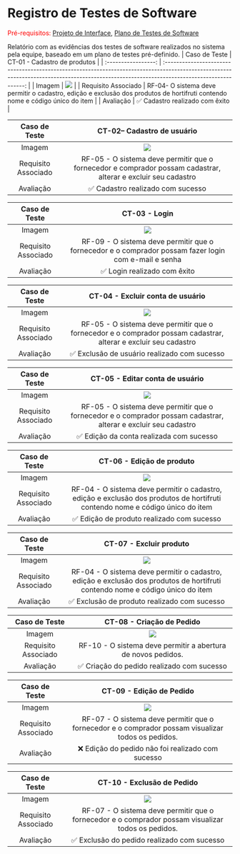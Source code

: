 # Registro de Testes de Software

<span style="color:red">Pré-requisitos: <a href="03-Projeto de Interface.md"> Projeto de Interface</a></span>, <a href="08-Plano de Testes de Software.md"> Plano de Testes de Software</a>

Relatório com as evidências dos testes de software realizados no sistema pela equipe, baseado em um plano de testes pré-definido.
| Caso de Teste | CT-01 - Cadastro de produtos |
| :-----------------: | :-----------------------------------------------------------------------------------------------------------------------------------------------------------------------------------------: |
| Imagem | <img   src = "https://github.com/ICEI-PUC-Minas-PMV-ADS/pmv-ads-2023-2-e2-proj-int-t2-grupo-2-hortidot/blob/main/docs/img/CadastrarProduto.jpeg"/> |
| Requisito Associado | RF-04- O sistema deve permitir o cadastro, edição e exclusão dos produtos de hortifruti contendo nome e código único do item |
| Avaliação | ✅ Cadastro realizado com êxito |

|    Caso de Teste    |                                          CT-02– Cadastro de usuário                                           |
| :-----------------: | :-----------------------------------------------------------------------------------------------------------: |
|       Imagem        |                                   <img src = "/docs/img/criar-conta.png"/>                                    |
| Requisito Associado | RF-05 - O sistema deve permitir que o fornecedor e comprador possam cadastrar, alterar e excluir seu cadastro |
|      Avaliação      |                                       ✅ Cadastro realizado com sucesso                                       |

|    Caso de Teste    |                                            CT-03 - Login                                             |
| :-----------------: | :--------------------------------------------------------------------------------------------------: |
|       Imagem        |                                 <img   src = "/docs/img/Login.png"/>                                 |
| Requisito Associado | RF-09 - O sistema deve permitir que o fornecedor e o comprador possam fazer login com e-mail e senha |
|      Avaliação      |                                     ✅ Login realizado com êxito                                     |

|    Caso de Teste    |                                                          CT-04 - Excluir conta de usuário                                                           |
| :-----------------: | :-------------------------------------------------------------------------------------------------------------------------------------------------: |
|       Imagem        | <img   src = "https://github.com/ICEI-PUC-Minas-PMV-ADS/pmv-ads-2023-2-e2-proj-int-t2-grupo-2-hortidot/blob/main/docs/img/TesteExcluirConta.jpeg"/> |
| Requisito Associado |                   RF-05 - O sistema deve permitir que o fornecedor e o comprador possam cadastrar, alterar e excluir seu cadastro                   |
|      Avaliação      |                                              ✅ Exclusão de usuário realizado com sucesso                                            |

|    Caso de Teste    |                                         CT-05 - Editar conta de usuário                                         |
| :-----------------: | :-------------------------------------------------------------------------------------------------------------: |
|       Imagem        |                                   <img   src = "/docs/img/Editar-Conta.png"/>                                   |
| Requisito Associado | RF-05 - O sistema deve permitir que o fornecedor e o comprador possam cadastrar, alterar e excluir seu cadastro |
|      Avaliação      |                                    ✅ Edição da conta realizada com sucesso                                     |

|    Caso de Teste    |                                                   CT-06 - Edição de produto                                                   |
| :-----------------: | :---------------------------------------------------------------------------------------------------------------------------: |
|       Imagem        |                                         <img   src = "/docs/img/Editar-produto.png"/>                                         |
| Requisito Associado | RF-04 - O sistema deve permitir o cadastro, edição e exclusão dos produtos de hortifruti contendo nome e código único do item |
|      Avaliação      |                                          ✅ Edição de produto realizado com sucesso                                           |

|    Caso de Teste    |                                                    CT-07 - Excluir produto                                                    |
| :-----------------: | :---------------------------------------------------------------------------------------------------------------------------: |
|       Imagem        |                                         <img   src = "/docs/img/Apagar-produto.png"/>                                         |
| Requisito Associado | RF-04 - O sistema deve permitir o cadastro, edição e exclusão dos produtos de hortifruti contendo nome e código único do item |
|      Avaliação      |                                         ✅ Exclusão de produto realizado com sucesso                                          |

|    Caso de Teste    |                  CT-08 - Criação de Pedido                   |
| :-----------------: | :----------------------------------------------------------: |
|       Imagem        |         <img   src = "/docs/img/Criar-pedido.png"/>          |
| Requisito Associado | RF-10 - O sistema deve permitir a abertura de novos pedidos. |
|      Avaliação      |          ✅ Criação do pedido realizado com sucesso          |

|    Caso de Teste    |                                      CT-09 - Edição de Pedido                                      |
| :-----------------: | :------------------------------------------------------------------------------------------------: |
|       Imagem        |                            <img   src = "/docs/img/Editar-pedido.png"/>                            |
| Requisito Associado | RF-07 - O sistema deve permitir que o fornecedor e o comprador possam visualizar todos os pedidos. |
|      Avaliação      |                         ❌ Edição do pedido não foi realizado com sucesso                          |

|    Caso de Teste    |                                     CT-10 - Exclusão de Pedido                                     |
| :-----------------: | :------------------------------------------------------------------------------------------------: |
|       Imagem        |                            <img   src = "/docs/img/Apagar-pedido.png"/>                            |
| Requisito Associado | RF-07 - O sistema deve permitir que o fornecedor e o comprador possam visualizar todos os pedidos. |
|      Avaliação      |                            ✅ Exclusão do pedido realizado com sucesso                             |
